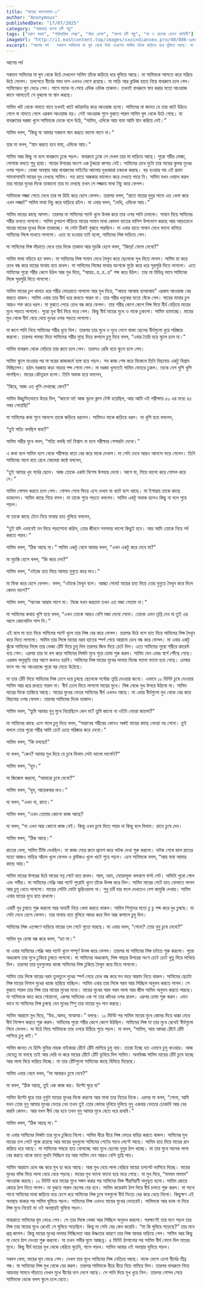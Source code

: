 ```yaml
---
title: "মায়ের ভালোবাসা-৩"
author: "Anonymous"
publishedDate: "17/07/2025"
category: "অজাচার বাংলা চটি গল্প"
tags: ["তরুণ বয়স্ক", "পারিবারিক সেক্স", "বাঁড়া চোষা", "বাংলা চটি গল্প", "মা ও ছেলের চোদন কাহিনী"]
imageUrl: "http://i1.eastcontent.top/images/xxxindiansex.pro/40/886-underclothing.jpg"
excerpt: "আগের পর্ব   সকালে সামিমের মা ঘুম থেকে উঠে দেখলেন সামিম তাঁকে জড়িয়ে ধরে ঘুমিয়ে আছে। মা সামিমকে আসতে করে সরিয়ে উঠে গেলেন। তলপেতে বীর্যের সাদা দাগ এখনও লেগে রয়েছে। মা সাড়ি আর ব্লাউজ হাতে নিয়ে বাথর..."
---
```


আগের পর্ব


সকালে সামিমের মা ঘুম থেকে উঠে দেখলেন সামিম তাঁকে জড়িয়ে ধরে ঘুমিয়ে আছে। মা সামিমকে আসতে করে সরিয়ে উঠে গেলেন। তলপেতে বীর্যের সাদা দাগ এখনও লেগে রয়েছে। মা সাড়ি আর ব্লাউজ হাতে নিয়ে বাথরুমে চলে গেল। সামিমেরও ঘুম ভেঙে গেল। পাসে মাকে না পেয়ে এদিক ওদিক তাকাল। তখনই বাথরুমে স্নান করার মতো আওয়াজ কানে আসতেই সে বুঝলো মা স্নান করছে।


সামিম খাট থেকে নামতে যাবে তখনই খাটে কটরমটর করে আওয়াজ হলো। সামিমের মা জানত যে তার খাটে উঠতে গেলে বা নামতে গেলে এরকম আওয়াজ হয়। সেই আওয়াজ শুনে বুঝতে পারল সামিম ঘুম থেকে উঠে গেছে। মা বাথরুমের দরজা খুলে সামিমকে ডেকে বলে উঠে, “সামিম, এদিকে আয় বাবা আমি স্নান করিয়ে দেই।”

সামিম বলল, “কিন্তু মা আমার সকালে স্নান করতে ভালো লাগে না।”


তার মা বলল, “স্নান করতে হবে বাবা, এদিকে আয়।”

সামিম আর কিছু না বলে বাথরুমে ঢুকে পড়ল। বাথরুমে ঢুকে সে দেখল তার মা দাড়িয়ে আছে। পুরো শরীর ভেজা, পোশাক বলতে শুধু ছায়া। গায়ের উপরের অংশে এক টুকরো কাপড় নেই। সামিমের চোখ দুটো তার মায়ের ঝুলন্ত দুধের ওপর পড়ল। ভেজা অবস্থায় আর বাথরুমের লাইটের আলোয় দুধজোরা চকচক করছে। বড় হওয়ার পর এই প্রথম সামনাসামনি মায়ের দুধ দেখছে সামিম। গত রাতে অন্ধকার ভালোও করে দেখতে পারে নি। সামিম যখন খেয়াল করল তার মায়ের দুধের দিকে তাকানো তার মা দেখছে তখন সে লজ্জায় মাথা নিচু করে ফেলল।


সামিমকে লজ্জা পেতে দেখে তার মা হিহি করে হেসে ফেলল। তারপর বলল, “রাতে মায়ের দুদুর সাথে এত খেলা করে এখন লজ্জা!” সামিম মাথা নিচু করে দাড়িয়ে রইল। মা এবার বলল, “দেখি, এদিকে আয়।”

সামিম মায়ের কাছে আসল। তারপর মা সামিমের প্যান্ট খুলে উলঙ্গ করে তার ওপর পানি ঢাললো। সাবান দিয়ে সামিমের শরীর ডলতে লাগলো। সামিম চুপচাপ দাঁড়িয়ে মায়ের সাবান মাখা কোমল হাতের মালিশ উপভোগ করছে আর আড়চোখে মায়ের মায়ের দুধের দিকে তাকাচ্ছে। মা সেটা ঠিকই বুঝতে পারছিল। মা এবার হাতে সাবান মেখে ফ্যানা বানিয়ে সামিমের লিঙ্গে মাখতে লাগলো। এতে যা হওয়ার তাই হলো, সামিমের লিঙ্গ দাড়িয়ে গেল।


মা সামিমের লিঙ্গ দাঁড়াতে দেখে তার দিকে তাকাল আর মুচকি হেসে বলল, “কিরে! ফেলে দেবো?”

সামিম মাথা নড়িয়ে হ‍্যা বলল। মা সামিমের লিঙ্গ সাবান মেখে মৈথুন করে ছেলেকে সুখ দিতে লাগল। সামিম হা করে চোখ বন্ধ করে মায়ের মাথায় হাত রাখল। মা সামিমের লিঙ্গের মাথার অংশকে মুঠো করে ধরে সুরসুরি দিতে লাগলো। এতে সামিমের পুরো শরীর কেপে উঠল আর মুখ দিয়ে, “আহহ..হ..হ..হ” শব্দ করে উঠল। তার মা বিভিন্ন ভাবে সামিমের লিঙ্গে সুরসুরি দিতে লাগলো।


সামিম মায়ের চুল খামচে ধরে শরীর মোচরাতে লাগলো আর মুখ দিয়ে, “আহহ আআহ হাআআহ” এরকম আওয়াজ বের করতে থাকল। সামিম এবার তার বীর্য ধরে রাখতে পারল না। তার শরীর ধনুকের মতো বেঁকে গেল। মায়ের মাথার চুল আরও শক্ত করে ধরল। মা বুঝতে পেড়ে চোখ বন্ধ করে ফেলল। তার শরীর কেপে কেপে লিঙ্গ দিয়ে বীর্য বেড়িয়ে মায়ের মুখে পড়তে লাগলো। পুরো মুখ বীর্য দিয়ে ভরে গেল। কিছু বীর্য মায়ের মুখে ও নাকে ঢুকলো। সামিম হাফাচ্ছে। মায়ের মুখ থেকে বীর্য বেয়ে বেয়ে দুধের ওপর পড়তে লাগলো।


মা জগে পানি নিয়ে সামিমের শরীর ধুয়ে দিল। তারপর তার মুখে ও দুধে লেগে থাকা ছেলের বীর্যগুলো ধুয়ে পরিষ্কার করলো। তারপর গামছা দিয়ে সামিমের শরীর মুছে দিয়ে কপালে চুমু দিয়ে বলল, “এবার তৈরি হয়ে স্কুলে চলে যা।”

সামিম বাথরুম থেকে বেড়িয়ে তার রুমে চলে গেল। তারপও রেডি হয়ে স্কুলে চলে গেল।


সামিম স্কুলে যাওয়ার পর মা ঘরের কাজকর্মে ব্যস্ত হয়ে পড়ল। সব কাজ শেষ করে বিকেলে তিনি বিছানায় একটু বিশ্রাম নিচ্ছিলেন। হঠাৎ দরজায় কড়া নাড়ার শব্দ শোনা গেল। মা দরজা খুলতেই সামিম ভেতরে ঢুকল। তাকে বেশ খুশি খুশি লাগছিল। মায়ের কৌতূহল হলো। তিনি অবাক হয়ে বললেন,


“কিরে, আজ এত খুশি দেখাচ্ছে কেন?”


সামিম উচ্ছ্বসিতভাবে উত্তর দিল, “জানো মা! আজ স্কুলে ক্লাস টেস্ট হয়েছিল, আর আমি ওই পরীক্ষায় ৫০ এর মধ্যে ৪৫ নম্বর পেয়েছি!”


মা সামিমের কথা শুনে আনন্দে তাকে জড়িয়ে ধরলেন। সামিমও মাকে জড়িয়ে ধরল। মা খুশি হয়ে বললেন,

“তুই সত্যি বলছিস বাবা?”


সামিম গম্ভীর মুখে বলল, “সত্যি বলছি মা! বিশ্বাস না হলে পরীক্ষার পেপারটা দেখো।”


এ কথা বলে সামিম ব্যাগ থেকে পরীক্ষার খাতা বের করে মাকে দেখাল। মা সেটা দেখে আরও আনন্দে ভরে গেলেন। তিনি সামিমের গালে হাত রেখে স্নেহভরা কণ্ঠে বললেন,

“তুই আমার খুব গর্বের ছেলে। আজ তোকে একটা বিশেষ উপহার দেবো। আগে যা, গিয়ে ভালো করে গোসল করে নে।”


সামিম গোসল করতে চলে গেল। গোসল শেষে ফিরে এসে দেখল মা খাটে বসে আছে। মা ইশারায় তাকে কাছে ডাকলেন। সামিম কাছে গিয়ে বসল। মা তাকে শুয়ে পড়তে বললেন। সামিম একটু অবাক হলেও কিছু না বলে শুয়ে পড়ল।


মা তাকে কাছে টেনে নিয়ে মাথায় হাত বুলিয়ে বললেন,

“তুই যদি এভাবেই মন দিয়ে পড়াশোনা করিস, তোর জীবনে সবসময় ভালো কিছুই হবে। আর আমি তোকে নিয়ে গর্ব করতে পারব।”


সামিম বলল, “ঠিক আছে মা।” সামিম একটু থেমে আবার বলল, “এখন একটু করে দেবে মা?”

মা মুচকি হেসে বলল, “কি করে দেব?”

সামিম বলল, “ওইজে হাত দিয়ে আমার নুনুতে করে দাও।”

মা ফিক করে হেসে ফেলল। বলল, “ওটাকে মৈথুন বলে। আচ্ছা সোনা! মায়ের হাত দিয়ে তোর নুনুতে মৈথুন করে দিলে কেমন লাগে?”


সামিম বলল, “অনেক আরাম লাগে মা। নিজে যখন করতাম তখন এত মজা পেতাম না।”

মা সামিমের কথায় খুশি হয়ে বলল, “এখন তোকে আরও বেশি মজা দেবো সোনা। তোকে এমন তৃপ্তি দেব যা তুই এর আগে কোনোদিন পাস নি।”


এই বলে মা হাত দিয়ে সামিমের প্যান্ট খুলে তার লিঙ্গ বের করে ফেলল। তারপর উঠে বসে হাত দিয়ে সামিমের লিঙ্গ মৈথুন করে দিতে লাগলো। সামিম তার লিঙ্গে মায়ের নরম হাতের স্পর্শ পেয়ে আরামে চোখ বন্ধ করে ফেলল। মা এবার একটু ঝুঁকে সামিমের লিঙ্গে তার ভেজা ঠোঁট দিয়ে চুমু দিল তারপর জিভ দিয়ে চেটে দিল। এতে সামিমের পুরো শরীরে কারেন্ট বয়ে গেল। এরপর তার মা খপ করে সামিমের লিঙ্গটা মুখে পুরে চোষা শুরু করল। সামিম যেন এবার স্বর্গে পৌঁছে গেছে। এরকম অনুভূতি তার আগে কখনও হয়নি। সামিমের লিঙ্গ মায়ের মুখের লালায় ভিজে ফ্যানা ফ্যানা হয়ে গেছে। চোষার ফলে পচ পচ আওয়াজে পুরো ঘর মেতে উঠেছে।


মা তার ঠোঁট দিয়ে সামিমের লিঙ্গ চেপে ধরে চুষছে ছেলেকে সর্বোচ্চ তৃপ্তি দেওয়ার জন্যে। এভাবে ১০ মিনিট চুষে দেওয়ার সামিম আর ধরে রাখতে পারল না। বীর্য ঢেলে দিতে লাগলো মায়ের মুখে। লিঙ্গ থেকে মুখ উপরে উঠলো মা। সামিম মায়ের দিকে তাকিয়ে আছে। মায়ের মুখের ভেতর সামিমের বীর্য এখনও আছে। মা এবার বীর্যগুলো মুখ থেকে বের করে বিছানার ওপর ফেলল। তারপর সামিমের দিকে তাকাল।


সামিম বলল, “তুমি আমার নুনু মুখে নিয়েছিলে কেন মা? তুমি জানো না ওইটা নোংরা জায়গা?”

মা সামিমের কাছে এসে গালে চুমু দিয়ে বলল, “সন্তানের শরীরের কোনও অঙ্গই মায়ের কাছে নোংরা নয় সোনা। তুই বললে তোর পুরো শরীর আমি চেটে চেয়ে পরিষ্কার করে দেবো।”


সামিম বলল, “কি বলছো!”

মা বলল, “কেন? আমার মুখ দিয়ে যে চুষে দিলাম সেটা ভালো লাগেনি?”

সামিম বলল, “হুম।”

মা জিজ্ঞেস করলো, “আবারো চুষে দেবো?”

সামিম বলল, “হুম, আরেকবার দাও।”

মা বলল, “এখন না, রাতে।”

সামিম বলল, “এখন তোমার কোনো কাজ আছে?

মা বলল, “না এখন আর কোনো কাজ নেই। কিন্তু এখন চুষে দিতে পারব না কিন্তু বলে দিলাম। রাতে চুষে দেব।

সামিম বলল, “ঠিক আছে।”


রাতের বেলা, সামিম টিভি দেখছিল। মা কাজ সেরে রুমে প্রবেশ করে নাটক দেখা শুরু করলো। নাটক শেষে কাল রাতের মতো আজও সাড়ির আঁচল খুলে ফেলল ও ব্লাউজও খুলে খাটে শুয়ে পড়ল। এসে সামিমকে বলল, “আয় বাবা আমার কাছে আয়।”


সামিম মায়ের উপরের উঠে মায়ের নগ্ন পেটে হাত রাখল। গরম, নরম, মেয়েদযুক্ত থলথলে ফর্সা পেট। নাভিটা পুরো গোল এবং গভীর। মা সামিমের গেঞ্জি আর প্যান্ট পুরোটা খুলে তাঁকে উলঙ্গ করে দিল। সামিম মায়ের পেটে হাত বোলাতে লাগল আর চুমু খেতে লাগলো। মায়ের পেটটা মোটা ভুরিওয়ালা না। শুধু চর্বি যার ফলে দেখতেও বেশ কামুকি দেখায়। সামিম এবার মায়ের দুধে হাত রাখলো।

একটি দুধ চুষতে শুরু করলো আর অন্যটি নিয়ে খেলা করতে থাকল। সামিম শিশুদের মতো চু চু শব্দ করে দুধ চুষছে। মা সেটা দেখে হেসে ফেলল। তার মাথায় হাত বুলিয়ে আদর করে দিল আর কপালে চুমু দিল।


সামিমের লিঙ্গ এতক্ষণে দাড়িয়ে মায়ের তল পেটে গুতো মারছে। মা এবার বলল, “সোনা? তোর নুনু চুষে দেবো?”

সামিম দুধ চোষা বন্ধ করে বলল, “হ‍্যা মা।”

মা এবার সামিমের গেঞ্জি আর প্যান্ট খুলে সম্পূর্ণ উলঙ্গ করে ফেলল। তারপর মা সামিমের লিঙ্গ চাটতে শুরু করলো। পুরো অণ্ডকোষ তার মুখে ঢুকিয়ে চুষতে লাগলো। মা সামিমের অণ্ডকোষ, লিঙ্গ পাছার উপরের অংশ চেটে চেটে থুতু দিয়ে মাখিয়ে দিল। তারপর তার দুধগুলোর খাজে সামিমের লিঙ্গ ঢুকিয়ে মৈথুন করে দিতে লাগলো।


সামিম তার লিঙ্গে মায়ের নরম তুলতুলে দুধের স্পর্শ পেয়ে চোখ বন্ধ করে মন ভরে আরাম নিতে থাকল। সামিমের ছোটো লিঙ্গ মায়ের বিশাল দুধের খাজে হারিয়ে যাচ্ছিল। সামিম এবার তার লিঙ্গে গরম আর পিচ্ছিল অনুভব করতে লাগল। সে বুঝতে পারল তার লিঙ্গ তার মায়ের মুখের মধ্যে। মায়ের মুখের গরম গরম লালা আর জীভ সামিম অনুভব করতে পারছে। মা সামিমকে কাত করে শোয়ালো, এরপর সামিমের এক পা তার কাঁধের ওপর রাখল। এরপর চোষা শুরু করল। এমন ভাবে মা সামিমের লিঙ্গ চুষছে যেন দুধের শিশু তার মায়ের দুধ পান করছে।


সামিম আরামে মুখ দিয়ে, “উহ..আহ্হ, মাআআ।” বলছে। ১০ মিনিট পর সামিম মায়ের মুখে কোমর দিয়ে ধাক্কা মেরে বীর্য নিক্ষেপ করতে শুরু করল। সামিমের পুরো শরীর কেপে কেপে উঠছিল। সামিমের লিঙ্গ মা তার মুখে রেখেই বীর্যগুলো গিলে ফেলল। মা উঠে গিয়ে সামিমকে তার ওপরে উঠিয়ে শুয়ে পড়ল। মা বলল, “সামিম, আয় আমরা ঠোঁটে ঠোঁট লাগিয়ে চুমু খাই।”


সামিম জানত যে হিন্দি মুভির নায়ক নাইকারা ঠোঁটে ঠোঁট লাগিয়ে চুমু খায়। তারো ইচ্ছে হত এভাবে চুমু খাওয়ার। আজ যেহেতু মা বলছে তাই আর দেরি না করে মায়ের ঠোঁটে ঠোঁট ডুবিয়ে দিল সামিম। অনভিজ্ঞ সামিম মায়ের ঠোঁট চুষে যাচ্ছে আর লালা দিয়ে ভরিয়ে দিচ্ছে। মা তার ঠোঁটগুলো সামিমের কাছে বিলিয়ে দিয়েছে।


সামিম এবার থেমে বলল, “মা আবারও চুষে দেবে?”

মা বলল, “ঠিক আছে, তুই এক কাজ কর। উল্টো ঘুরে যা”

সামিম উল্টো ঘুরে তার নুনুটা মায়ের মুখের দিকে করলো আর মাথা তার নিচের দিকে। এরপর মা বলল, “সোনা, আমি যখন তোর নুনু আমার মুখের ভেতর নেব তখন তুই তোর কোমর দুলিয়ে দুলিয়ে নুনু একবার ভেতরে ঢোকাবি আর বের করবি কেমন। আর যখন বীর্য বের হবে তখন নুনু আমার মুখে যেতে ধরে রাখবি।”

সামিম বলল, “ঠিক আছে মা।”


মা এবার সামিমের লিঙ্গটা তার মুখে ঢুকিয়ে নিলো। সামিম ধীরে ধীরে লিঙ্গ ভেতর বাহির করতে থাকল। সামিমের মুখ মায়ের তল পেটে গুজে রয়েছে আর মায়ের দুধগুলো সামিমের পেটের সাথে লেপ্টে আছে। সামিম হাত দিয়ে মায়ের রান করিয়ে ধরে আছে। মা সামিমের পাছায় হাত বোলাচ্ছে আর মুখে ছেলের নুনুর ঠাপ খাচ্ছে। মা তার মুখে অনেক লালা বের করতে থাকে যাতে মুখটা পিচ্ছিল হয় আর সামিম যেন আরও বেশি তৃপ্তি পায়।


সামিম আরামে চোখ বন্ধ করে মুখ হা করে আছে। আর মুখ বেয়ে লালা বেরিয়ে মায়ের তলপেট ভাসিয়ে দিচ্ছে। মায়ের মুখের ফাঁক দিয়ে লালা বেয়ে বেয়ে পড়ছে। মায়ের মুখ ফ্যানা ফ্যানা হয়ে ভরে গেছে। মা মুখ দিয়ে, “মমমম মমমম” আওয়াজ করছে। ১০ মিনিট ধরে মায়ের মুখে সঙ্গম করার পর সামিমের লিঙ্গ শীরসিরণী অনুভূত হলো। সামিম জোরে জোরে ঠাপ দিতে লাগল। মা বুঝতে পারল ছেলের বের হবে। সামিম কয়েকটা ঠাপ দিয়ে বীর্য চলতে শুরু করল। মা সাথে সাথে সামিমের মাথা জড়িয়ে ধরে চেপে ধরে সামিমের লিঙ্গ চুষে সবগুলো বীর্য নিংড়ে বের করে খেয়ে নিলো। কিছুক্ষণ এই অবস্থায় থাকার পর সামিম ঘুমিয়ে পড়ল। সামিমের লিঙ্গ এখনও মায়ের মুখের ভেতরেই। সামিমকে আর ডাক না দিয়ে লিঙ্গ মুখে নিয়েই মা ওই অবস্থায়ই ঘুমিয়ে পড়ল।


মাঝরাতে সামিমের ঘুম ভেঙে গেল। সে তার লিঙ্গে ভেজা আর পিচ্ছিল অনুভব করলো। পরক্ষণেই তার মনে পড়ল তার লিঙ্গ তার মায়ের মুখে রেখেই সে ঘুমিয়ে পড়েছিল। কিন্তু মা সেটা বের কেন করেনি। “মা কি ঘুমিয়ে পড়েছে?” তার মনে প্রশ্ন জাগল। কিন্তু মায়ের মুখের লালার পিচ্ছিলতা আর উষ্ণতার কারণে তার লিঙ্গ আবার দাড়িয়ে গেল। সামিম আর কিছু না ভেবে ঠাপ দেওয়া শুরু করলো। মা তখন গভীর ঘুমে আচ্ছন্ন। ৫ মিনিট ঠাপানোর পর সামিম বীর্য ফেলে দিল মায়ের মুখে। কিছু বীর্য মায়ের মুখ থেকে বেরিয়ে থুতনি, গালে পড়ল। সামিম আবার ওই অবস্থায় ঘুমিয়ে পড়ল।


সকাল বেলা, মায়ের ঘুম ভেঙে গেল। দেখল তার মুখে সামিমের লিঙ্গ নেতিয়ে আছে। নাকে ভেসে এলো বীর্যের তীব্র গন্ধ। মা সামিমের লিঙ্গ মুখ থেকে বের করল। তারপর সামিমকে ধীরে ধীরে নিচে নামিয়ে দিল। তারপর বাথরুমে গিয়ে আয়নার সামনে দাঁড়াতে দেখল মুখে বীর্যের দাগ লেগে আছে। সে পানি দিয়ে মুখ ধুয়ে নিল। তারপর গোসল সেরে সামিমকে ডেকে বলল স্কুলে চলে যেতে।
